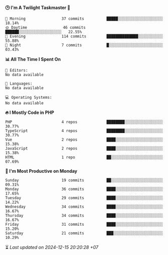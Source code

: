 <!--START_SECTION:readme-stats-->
**🕒 I'm A Twilight Taskmaster 🌆**

```text
🌅 Morning                37 commits          █████░░░░░░░░░░░░░░░░░░░░   18.14%
🌞 Daytime                46 commits          ██████░░░░░░░░░░░░░░░░░░░   22.55%
🌆 Evening                114 commits         ██████████████░░░░░░░░░░░   55.88%
🌙 Night                  7 commits           █░░░░░░░░░░░░░░░░░░░░░░░░   03.43%
```

**📊 All The Time I Spent On**

```text
📝 Editors:
No data available

💬 Languages:
No data available

💻 Operating Systems:
No data available
```

**🔥 I Mostly Code in PHP**

```text
PHP                      4 repos             ████████░░░░░░░░░░░░░░░░░   30.77%
TypeScript               4 repos             ████████░░░░░░░░░░░░░░░░░   30.77%
Vue                      2 repos             ████░░░░░░░░░░░░░░░░░░░░░   15.38%
JavaScript               2 repos             ████░░░░░░░░░░░░░░░░░░░░░   15.38%
HTML                     1 repo              ██░░░░░░░░░░░░░░░░░░░░░░░   07.69%
```

**📅 I'm Most Productive on Monday**

```text
Sunday                   19 commits          ██░░░░░░░░░░░░░░░░░░░░░░░   09.31%
Monday                   36 commits          ████░░░░░░░░░░░░░░░░░░░░░   17.65%
Tuesday                  29 commits          ████░░░░░░░░░░░░░░░░░░░░░   14.22%
Wednesday                34 commits          ████░░░░░░░░░░░░░░░░░░░░░   16.67%
Thursday                 34 commits          ████░░░░░░░░░░░░░░░░░░░░░   16.67%
Friday                   31 commits          ████░░░░░░░░░░░░░░░░░░░░░   15.20%
Saturday                 21 commits          ███░░░░░░░░░░░░░░░░░░░░░░   10.29%
```



⏳ *Last updated on 2024-12-15 20:20:28 +07*
<!--END_SECTION:readme-stats-->